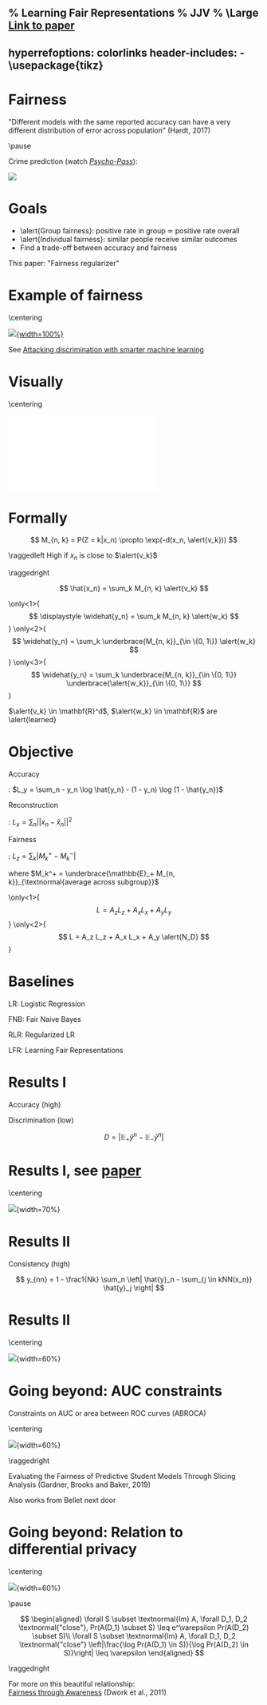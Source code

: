 % Learning Fair Representations
% JJV
% \Large [Link to paper](https://www.cs.toronto.edu/~toni/Papers/icml-final.pdf)
---
hyperrefoptions: colorlinks
header-includes:
	- \usepackage{tikz}
---

# Fairness

"Different models with the same reported accuracy can have a very different distribution of error across population" (Hardt, 2017)

\pause

Crime prediction (watch [*Psycho-Pass*](https://mangaki.fr/anime/46)):

![](figures/psychopass.jpg)

# Goals

- \alert{Group fairness}: positive rate in group $\simeq$ positive rate overall
- \alert{Individual fairness}: similar people receive similar outcomes
- Find a trade-off between accuracy and fairness

This paper: "Fairness regularizer"

# Example of fairness

\centering

[![](figures/fairness.jpg){width=100%}](http://research.google.com/bigpicture/attacking-discrimination-in-ml/)

See [Attacking discrimination with smarter machine learning](https://research.google.com/bigpicture/attacking-discrimination-in-ml/)

# Visually

\centering

![](figures/fair-repr.pdf)

# Formally

$$ M_{n, k} = P(Z = k|x_n) \propto \exp(-d(x_n, \alert{v_k})) $$

\raggedleft
High if $x_n$ is close to $\alert{v_k}$

\raggedright

$$ \hat{x_n} = \sum_k M_{n, k} \alert{v_k} $$

\only<1>{$$ \displaystyle \widehat{y_n} = \sum_k M_{n, k} \alert{w_k} $$}
\only<2>{$$ \widehat{y_n} = \sum_k \underbrace{M_{n, k}}_{\in \{0, 1\}} \alert{w_k} $$}
\only<3>{$$ \widehat{y_n} = \sum_k \underbrace{M_{n, k}}_{\in \{0, 1\}} \underbrace{\alert{w_k}}_{\in \{0, 1\}} $$}

$\alert{v_k} \in \mathbf{R}^d$, $\alert{w_k} \in \mathbf{R}$ are \alert{learned}

# Objective

Accuracy

:	$L_y = \sum_n - y_n \log \hat{y_n} - (1 - y_n) \log (1 - \hat{y_n})$

Reconstruction

:	$L_x = \sum_n ||x_n - \hat{x}_n||^2$

Fairness

:	$L_z = \sum_k |M_k^+ - M_k^-|$

where $M_k^+ = \underbrace{\mathbb{E}_+ M_{n, k}}_{\textnormal{average across subgroup}}$

\only<1>{$$ L = A_z L_z + A_x L_x + A_y L_y $$}
\only<2>{$$ L = A_z L_z + A_x L_x + A_y \alert{N_D} $$}

# Baselines

LR: Logistic Regression

FNB: Fair Naive Bayes

RLR: Regularized LR

LFR: Learning Fair Representations

# Results I

Accuracy (high)

Discrimination (low)

$$D = | \mathbb{E}_+ \hat{y}^n - \mathbb{E}_- \hat{y}^n |$$

# Results I, see [paper](https://www.cs.toronto.edu/~toni/Papers/icml-final.pdf)

\centering

![](figures/fair-results1.jpg){width=70%}

# Results II

Consistency (high)

$$ y_{nn} = 1 - \frac1{Nk} \sum_n \left| \hat{y}_n - \sum_{j \in kNN(x_n)} \hat{y}_j \right| $$

# Results II

\centering

![](figures/fair-results2.jpg){width=60%}

# Going beyond: AUC constraints

Constraints on AUC or area between ROC curves (ABROCA)

\centering

![](figures/abroca.jpg){width=60%}

\raggedright

Evaluating the Fairness of Predictive Student Models Through
Slicing Analysis (Gardner, Brooks and Baker, 2019)

Also works from Bellet next door

# Going beyond: Relation to differential privacy

\centering

![](figures/curves.png){width=60%}

\pause

$$ \begin{aligned}
\forall S \subset \textnormal{Im} A, \forall D_1, D_2 \textnormal{"close"}, Pr(A(D_1) \subset S) \leq e^\varepsilon Pr(A(D_2) \subset S)\\
\forall S \subset \textnormal{Im} A, \forall D_1, D_2 \textnormal{"close"} \left|\frac{\log Pr(A(D_1) \in S)}{\log Pr(A(D_2) \in S)}\right| \leq \varepsilon
\end{aligned} $$

\raggedright

For more on this beautiful relationship:  
[Fairness through Awareness](https://arxiv.org/abs/1104.3913) (Dwork et al., 2011)
